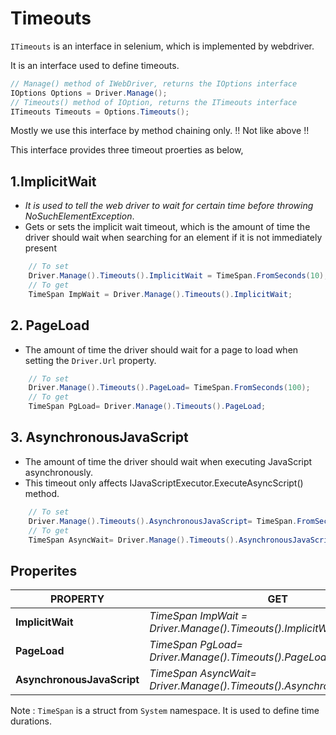 # Timeouts

`ITimeouts` is an interface in selenium, which is implemented by webdriver.

It is an interface used to define timeouts.

```cs
// Manage() method of IWebDriver, returns the IOptions interface
IOptions Options = Driver.Manage();
// Timeouts() method of IOption, returns the ITimeouts interface
ITimeouts Timeouts = Options.Timeouts();
```

Mostly we use this interface by method chaining only. !! Not like above !!

This  interface provides three timeout proerties as below,

## 1.ImplicitWait

* *It is used to tell the web driver to wait for certain time before throwing NoSuchElementException*.
* Gets or sets the implicit wait timeout, which is the amount of time the driver should wait when searching for an element if it is not immediately present

```cs
    // To set
    Driver.Manage().Timeouts().ImplicitWait = TimeSpan.FromSeconds(10);
    // To get
    TimeSpan ImpWait = Driver.Manage().Timeouts().ImplicitWait;
```

## 2. PageLoad

* The amount of time the driver should wait for a page to load when setting the `Driver.Url` property.

```cs
    // To set
    Driver.Manage().Timeouts().PageLoad= TimeSpan.FromSeconds(100);
    // To get
    TimeSpan PgLoad= Driver.Manage().Timeouts().PageLoad;
```

## 3. AsynchronousJavaScript

* The amount of time the driver should wait when executing JavaScript asynchronously.
* This timeout only affects IJavaScriptExecutor.ExecuteAsyncScript() method.

```cs
    // To set
    Driver.Manage().Timeouts().AsynchronousJavaScript= TimeSpan.FromSeconds(20);
    // To get
    TimeSpan AsyncWait= Driver.Manage().Timeouts().AsynchronousJavaScript;
```

## Properites

|PROPERTY|GET|SET|
|--------|---|---|
|**ImplicitWait**|*TimeSpan ImpWait = Driver.Manage().Timeouts().ImplicitWait;*|*Driver.Manage().Timeouts().ImplicitWait = TimeSpan.FromSeconds(10);*|
|**PageLoad**|*TimeSpan PgLoad= Driver.Manage().Timeouts().PageLoad;*|*Driver.Manage().Timeouts().PageLoad= TimeSpan.FromSeconds(100);*|
|**AsynchronousJavaScript**|*TimeSpan AsyncWait= Driver.Manage().Timeouts().AsynchronousJavaScript;*|*Driver.Manage().Timeouts().AsynchronousJavaScript= TimeSpan.FromSeconds(20);*|

Note : `TimeSpan` is a struct from `System` namespace. It is used to define time durations.
